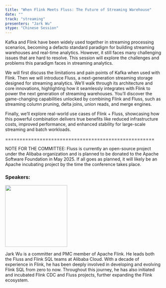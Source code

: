 ```yaml
---
title: "When Flink Meets Fluss: The Future of Streaming Warehouse"
date: ""
track: "streaming"
presenters: "Jark Wu"
stype: "Chinese Session"
--- 
```


Kafka and Flink have been widely used together in streaming processing scenarios, becoming a defacto standard paradigm for building streaming warehouses and real-time analytics. However, it still faces many challenging issues that are hard to resolve. This session will explore the challenges and problems this paradigm faces in streaming analytics. 

We will first discuss the limitations and pain points of Kafka when used with Flink. Then we will introduce Fluss, a next-generation streaming storage designed for streaming analytics. We’ll walk through its architecture and core innovations, highlighting how it seamlessly integrates with Flink to power the next generation of streaming warehouses. You’ll discover the game-changing capabilities unlocked by combining Flink and Fluss, such as streaming column pruning, delta joins, union reads, and merge engines. 

Finally, we’ll explore real-world use cases of Flink + Fluss, showcasing how this powerful combination delivers true benefits like reduced infrastructure costs, improved performance, and enhanced stability for large-scale streaming and batch workloads.

====================================================

NOTE FOR THE COMMITTEE: Fluss is currently an open-source project under the Alibaba organization and is planned to be donated to the Apache Software Foundation in May 2025. If all goes as planned, it will likely be an Apache incubating project by the time the conference takes place.


### Speakers:

<img src="https://sessionize.com/image/19c7-400o400o1-b7b9ecef-9748-4e55-b53e-b20d108e3488.jpg" width="200" /><br/>

Jark Wu is a committer and PMC member of Apache Flink. He leads both the Fluss and Flink SQL teams at Alibaba Cloud. With a decade of experience in Flink, he has been deeply involved in developing and evolving Flink SQL from zero to now. Throughout this journey, he has also initiated and incubated Flink CDC and Fluss projects, further expanding the Flink ecosystem.